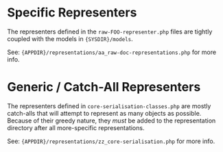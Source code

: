 Specific Representers
=====================
The representers defined in the `raw-FOO-representer.php` files are tightly coupled with
the models in `{SYSDIR}/models`.

See: `{APPDIR}/representations/aa_raw-doc-representations.php` for more info.

Generic / Catch-All Representers
================================
The representers defined in `core-serialisation-classes.php` are mostly catch-alls
that will attempt to represent as many objects as possible.  Because of their greedy
nature, they _must_ be added to the representation directory after all more-specific
representations.

See: `{APPDIR}/representations/zz_core-serialisation.php` for more info.

